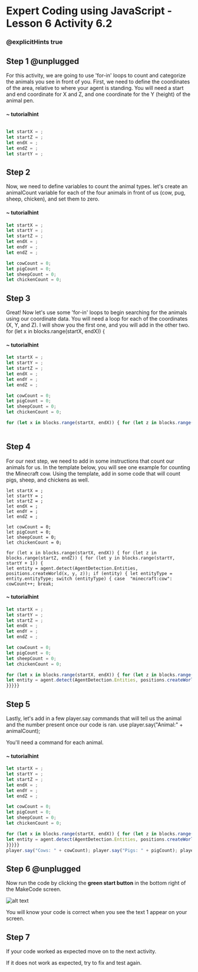 # Expert Coding using JavaScript - Lesson 6 Activity 6.2
### @explicitHints true

## Step 1 @unplugged

For this activity, we are going to use 'for-in' loops to count and categorize the animals you see in front of you. First, we need to define the coordinates of the area, relative to where your agent is standing. You will need a start and end coordinate for X and Z, and one coordinate for the Y (height) of the animal pen.

#### ~ tutorialhint
```javascript

let startX = ;
let startZ = ; 
let endX = ; 
let endZ = ; 
let startY = ; 

```


## Step 2

Now, we need to define variables to count the animal types. let's create an animalCount variable for each of the four animals in front of us (cow, pug, sheep, chicken), and set them to zero.

#### ~ tutorialhint

```javascript
let startX = ;
let startY = ; 
let startZ = ; 
let endX = ; 
let endY = ; 
let endZ = ; 

let cowCount = 0;
let pigCount = 0;
let sheepCount = 0;
let chickenCount = 0;

```
  

## Step 3

Great! Now let's use some 'for-in' loops to begin searching for the animals using our coordinate data. You will need a loop for each of the coordinates (X, Y, and Z). I will show you the first one, and you will add in the other two. 
for (let x in blocks.range(startX, endX)) {





#### ~ tutorialhint

  

```javascript
let startX = ;
let startY = ; 
let startZ = ; 
let endX = ; 
let endY = ; 
let endZ = ; 

let cowCount = 0;
let pigCount = 0;
let sheepCount = 0;
let chickenCount = 0;

for (let x in blocks.range(startX, endX)) { for (let z in blocks.range(startZ, endZ)) { for (let y in blocks.range(startY, startY + 1)) {
  

```

  

## Step 4

For our next step, we need to add in some instructions that count our animals for us. In the template below, you will see one example for counting the Minecraft cow. Using the template, add in some code that will count pigs, sheep, and chickens as well.

```template
let startX = ;
let startY = ; 
let startZ = ; 
let endX = ; 
let endY = ; 
let endZ = ; 

let cowCount = 0;
let pigCount = 0;
let sheepCount = 0;
let chickenCount = 0;

for (let x in blocks.range(startX, endX)) { for (let z in blocks.range(startZ, endZ)) { for (let y in blocks.range(startY, startY + 1)) {
let entity = agent.detect(AgentDetection.Entities, positions.createWorld(x, y, z)); if (entity) { let entityType = entity.entityType; switch (entityType) { case  "minecraft:cow": cowCount++; break;

```

#### ~ tutorialhint
  

```javascript
let startX = ;
let startY = ; 
let startZ = ; 
let endX = ; 
let endY = ; 
let endZ = ; 

let cowCount = 0;
let pigCount = 0;
let sheepCount = 0;
let chickenCount = 0;

for (let x in blocks.range(startX, endX)) { for (let z in blocks.range(startZ, endZ)) { for (let y in blocks.range(startY, startY + 1)) {
let entity = agent.detect(AgentDetection.Entities, positions.createWorld(x, y, z)); if (entity) { let entityType = entity.entityType; switch (entityType) { case  "minecraft:cow": cowCount++; break;
}}}}}
```

  
## Step 5  

Lastly, let's add in a few player.say commands that will tell us the animal and the number present once our code is ran. use player.say("Animal:" + animalCount);

You'll need a command for each animal.


#### ~ tutorialhint
  

```javascript
let startX = ;
let startY = ; 
let startZ = ; 
let endX = ; 
let endY = ; 
let endZ = ; 

let cowCount = 0;
let pigCount = 0;
let sheepCount = 0;
let chickenCount = 0;

for (let x in blocks.range(startX, endX)) { for (let z in blocks.range(startZ, endZ)) { for (let y in blocks.range(startY, startY + 1)) {
let entity = agent.detect(AgentDetection.Entities, positions.createWorld(x, y, z)); if (entity) { let entityType = entity.entityType; switch (entityType) { case  "minecraft:cow": cowCount++; break;
}}}}}
player.say("Cows: " + cowCount); player.say("Pigs: " + pigCount); player.say("Sheep: " + sheepCount); player.say("Chickens: " + chickenCount);
```


## Step 6 @unplugged

Now run the code by clicking the **green start button** in the bottom right of the MakeCode screen.

  

![alt text](https://expertjs.codingcredentials.com/Lesson1/1.1/1.JPG?raw=true  "Start")

  

You will know your code is correct when you see the text 1 appear on your screen.

  
  
  

## Step 7

If your code worked as expected move on to the next activity.

  

If it does not work as expected, try to fix and test again.